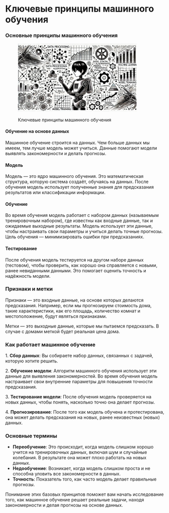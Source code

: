 # Ключевые принципы машинного обучения

### Основные принципы машинного обучения

<div align="left">

<figure><img src="../../.gitbook/assets/image (16).png" alt="" width="375"><figcaption><p>Ключевые принципы машинного обучения</p></figcaption></figure>

</div>

#### Обучение на основе данных

Машинное обучение строится на данных. Чем больше данных мы имеем, тем лучше модель может учиться. Данные помогают модели выявлять закономерности и делать прогнозы.

#### Модель

Модель — это ядро машинного обучения. Это математическая структура, которую система создаёт, обучаясь на данных. После обучения модель использует полученные знания для предсказания результатов или классификации информации.

#### Обучение

Во время обучения модель работает с набором данных (называемым тренировочным набором), где известны как входные данные, так и ожидаемые выходные результаты. Модель использует эти данные, чтобы настраивать свои параметры и учиться делать точные прогнозы. Цель обучения — минимизировать ошибки при предсказаниях.

#### Тестирование

После обучения модель тестируется на другом наборе данных (тестовом), чтобы проверить, как хорошо она справляется с новыми, ранее невиданными данными. Это помогает оценить точность и надёжность модели.

### Признаки и метки

Признаки — это входные данные, на основе которых делаются предсказания. Например, если мы прогнозируем стоимость дома, такие характеристики, как его площадь, количество комнат и местоположение, будут являться признаками.

Метки — это выходные данные, которые мы пытаемся предсказать. В случае с домами меткой будет реальная цена дома.

### Как работает машинное обучение

1\. **Сбор данных**: Вы собираете набор данных, связанных с задачей, которую хотите решить.

2\. **Обучение модели**: Алгоритм машинного обучения использует эти данные для выявления закономерностей. Во время обучения модель настраивает свои внутренние параметры для повышения точности предсказания.

3\. **Тестирование модели**: После обучения модель проверяется на новых данных, чтобы понять, насколько точно она делает прогнозы.

4\. **Прогнозирование**: После того как модель обучена и протестирована, она может делать предсказания на новых, ранее неизвестных (новых) данных.

### Основные термины

* **Переобучение**: Это происходит, когда модель слишком хорошо учится на тренировочных данных, включая шум и случайные колебания. В результате она может плохо работать на новых данных.
* **Недообучение**: Возникает, когда модель слишком проста и не способна уловить все закономерности в данных.
* **Точность**: Показатель того, как часто модель делает правильные прогнозы.

Понимание этих базовых принципов поможет вам начать исследование того, как машинное обучение решает реальные задачи, находя закономерности и делая прогнозы на основе данных.
